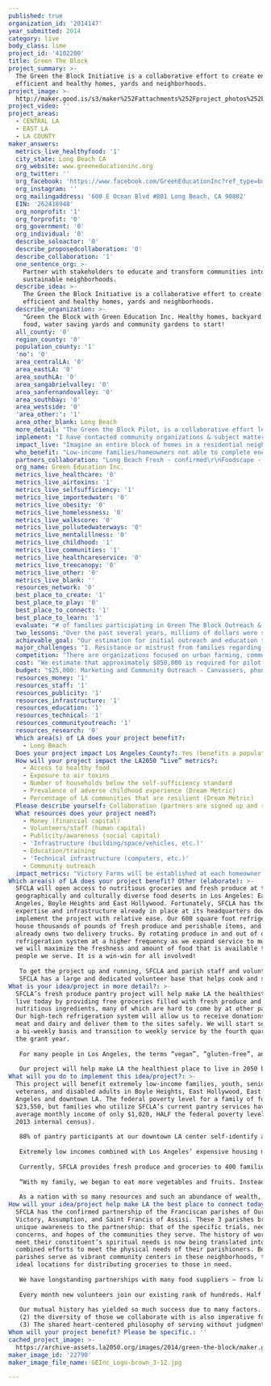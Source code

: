 ```yaml
---
published: true
organization_id: '2014147'
year_submitted: 2014
category: live
body_class: lime
project_id: '4102200'
title: Green The Block
project_summary: >-
  The Green the Block Initiative is a collaborative effort to create energy
  efficient and healthy homes, yards and neighborhoods.
project_image: >-
  http://maker.good.is/s3/maker%252Fattachments%252Fproject_photos%252Fimages%252F22790%252Fdisplay%252FGEInc_Logo-brown_3-12.jpg=c570x385
project_video: ''
project_areas:
  - CENTRAL LA
  - EAST LA
  - LA COUNTY
maker_answers:
  metrics_live_healthyfood: '1'
  city_state: Long Beach CA
  org_website: www.greeneducationinc.org
  org_twitter: ''
  org_facebook: 'https://www.facebook.com/GreenEducationInc?ref_type=bookmark'
  org_instagram: ''
  org_mailingaddress: '600 E Ocean Blvd #801 Long Beach, CA 90802'
  EIN: '262418948'
  org_nonprofit: '1'
  org_forprofit: '0'
  org_government: '0'
  org_individual: '0'
  describe_soloactor: '0'
  describe_proposedcollaboration: '0'
  describe_collaboration: '1'
  one_sentence_org: >-
    Partner with stakeholders to educate and transform communities into green
    sustainable neighborhoods.
  describe_idea: >-
    The Green the Block Initiative is a collaborative effort to create energy
    efficient and healthy homes, yards and neighborhoods.
  describe_organization: >-
    "Green the Block with Green Education Inc. Healthy homes, backyard grown
    food, water saving yards and community gardens to start! 
  all_county: '0'
  region_county: '0'
  population_county: '1'
  'no': '0'
  area_centralLA: '0'
  area_eastLA: '0'
  area_southLA: '0'
  area_sangabrielvalley: '0'
  area_sanfernandovalley: '0'
  area_southbay: '0'
  area_westside: '0'
  'area_other:': '1'
  area_other_blank: Long Beach
  more_detail: "The Green the Block Pilot, is a collaborative effort led by Green Education Inc., a 501c3 organization, along with 5 other local organizations based in Long Beach, CA., which will transform one residential block of homes in the West Long Beach area most impacted by GHG emissions. We will create the following conditions upon completion:\r\n\r\n\r\n\tHealthy, energy efficient homes (attic/crawl space insulation, HVAC system, new windows, appliances and water-saving retrofits)\r\n\tNative/drought tolerant front yard to replace lawn (to include bioswale – storm water runoff catchment system) and gray water system\r\n\tVictory Farm in back yard provides family with approximately 3-5 vegetable/fruit choices\r\n\tCommunity Gardens/Teaching Environment"
  implement: "I have contacted community organizations & subject matter experts that have agreed to partner with our organization to \"Green The Block\" in a West Long Beach neighborhood most impacted by GHG emissions and from local pollution sources. \r\n\r\nWe will launch with outreach and education to community members in an effort to create awareness/acceptance around environmental health, energy-efficient homes, growing food locally, drought tolerant landscaping and gray water systems, and living more sustainable, green-focused lifestyles. \r\n\r\nThe next step will be to identify homeowners within a block radius that will participate and support Green The Block efforts. We will identify homeowners via local community groups, churches, neighborhood associations and school groups. Once we have homeowners identified, we will determine home & yard improvements via energy audits, soil tests and urban farming potential evaluations.\r\n\r\nFunders will be encouraged to sponsor particular areas of interest to their organization (Victory Farm, Energy Efficiency audits…) and homeowners will be encouraged to provide sweat equity to ensure engagement in the initiative. Local government officials will also be asked to support and promote the initiative as well."
  impact_live: "Imagine an entire block of homes in a residential neighborhood retrofitted to ensure healthy indoor air quality, helping to reduce the number of  asthma/upper respiratory cases experienced by children and adults each year. Picture the front and back yard of these homes landscaped with either drought tolerant vegetation or food producing plants, being watered with recycled water from gray water systems. And picture neighbors engaged and working with other neighbors to grow fresh food, trade their harvest with other neighbors and help grow a community garden nearby.\r\n\r\nWe will accomplish this goal block by block, family by family, and in one underserved community after the next, until entire LA neighborhoods are transformed into \"Green The Block\" communities. "
  who_benefit: "Low-income families/homeowners not able to complete energy & health related improvements to their homes\r\nChildren and adults suffering from asthma/upper respiratory diseases\r\nFamilies living in food desert areas and/or unable to afford quality food choices.\r\nLong term unemployed workers, including veterans, working mothers, displaced workers, youth at risk, foster youth and re-entry communities."
  partners_collaboration: "Long Beach Fresh - confirmed\r\nFoodscape - confirmed\r\nBuilding Healthy Communities - confirmed\r\nSpring St. Farm - confirmed\r\nLong Beach Office of Sustainability - confirmed\r\nGrant & Associates Energy Audits- confirmed\r\n\r\nGreen Education Inc has worked with all of the above partners on outreach programs via Building Healthy Communities (BHC) Neighborhood Workgroup for the past 3-4 years. We have implemented education programs re: energy efficiency, renewable energy, urban/community farming in the BHC service area in an effort to engage and educate low-income community members about the benefits of green & sustainable lifestyles.\r\n\r\n3 factors critical to success:\r\nJoint outreach and education effort in target neighborhood to ensure Green The Block initiative is clearly described, behavioral change is achieved, new behaviors are established, reinforced, rewarded and sustainable within each family household.\r\nClear expectations established for each partner organization re: roles, tasks, deliverables, timelines/due dates, goals and budget.\r\nOngoing communication & reporting process is established for project members to ensure all project components are planned, designed, launched and evaluated on a regular basis.\r\n\r\n\r\n"
  org_name: Green Education Inc.
  metrics_live_healthcare: '0'
  metrics_live_airtoxins: '1'
  metrics_live_selfsufficiency: '1'
  metrics_live_importedwater: '0'
  metrics_live_obesity: '0'
  metrics_live_homelessness: '0'
  metrics_live_walkscore: '0'
  metrics_live_pollutedwaterways: '0'
  metrics_live_mentalillness: '0'
  metrics_live_childhood: '1'
  metrics_live_communities: '1'
  metrics_live_healthcareservice: '0'
  metrics_live_treecanopy: '0'
  metrics_live_other: '0'
  metrics_live_blank: ''
  resources_network: '0'
  best_place_to_create: '1'
  best_place_to_play: '0'
  best_place_to_connect: '1'
  best_place_to_learn: '1'
  evaluate: "# of families participating in Green The Block Outreach & Education sessions.\r\n# of families contacted and actually participating in initiative\r\n# of residential homes retrofitted with energy efficiency improvements\r\n# of residential homes landscaped with drought tolerant plants and receiving gray water system installations\r\n# of Victory Farms planted at residential homes\r\n# of pounds of food grown in Victory Farm and at Community Garden\r\n# of reported asthma-related or upper respiratory illness incidents/hospital visits after energy efficiency improvements completed.\r\n"
  two_lessons: "Over the past several years, millions of dollars were spent on an energy efficiency initiative called \"Energy Upgrade CA\" that basically excluded low-income homeowners and neighborhoods because of up-front costs and long delays in receiving rebates. Time after time, we conducted program overviews for homeowners that simply could not afford to participate in the program, which was extremely disheartening for homeowners and for our organization as well.\r\n\r\nGreen Education Inc. was recently involved with a small business energy efficiency outreach program for LADWP. Their small business and home energy efficiency installation programs provided business and homeowners in low-income underserved communities with the opportunity to create healthier homes and businesses, save energy and lower energy bills, and these programs also created apprenticeships with local unions that prepared community members with eventual jobs at LADWP.  \r\n\r\nThe Green The Block initiative was influenced by these two projects - one that was unreachable for underserved communities and the other that has become an example of a project that not only creates healthier homes, businesses and neighborhood environments, but also creates union-connected, good paying jobs as well."
  achievable_goal: "Our estimation for initial outreach and education to an entire block of homeowners is approximately 60 days. Once we accomplish this first phase, we can move into the home & yard audits phase, which is approximately 45 days.\r\n\r\nUrban farm groups, native landscapers and energy efficiency contractors will then be tasked with completing their specific function over the next 7-9 months.\r\n\r\nThis initiative is achievable because of the subject matter experts that will be completing the work. They have many years of experience in their areas of expertise and are extremely knowledgeable in change management and behavioral change approaches for these types of long-term projects as well."
  major_challenges: "1. Resistance or mistrust from families regarding the initiative: Continuous outreach via neighborhood associations, churches, PTSA at local high school, and through local community groups established in the area.\r\n\r\n2. Families reverting back to pre-Green The Block behaviors (using excess energy and water, not tending to Community Garden, Victory Farm and native landscaped yards): Recognize, reward and incentivize families to encourage continuous and sustainable behavior change. Set clear expectation that families will be involved with other components of initiative (sweat equity) to ensure families continue to be engaged.\r\nEnsure partners establish the above systems/processes for their specific segment of the initiative.\r\nEnsure program metrics are evaluated every 3-6 months to determine transfer of knowledge and sustainability of entire program."
  competition: "There are organizations focused on urban farming, community gardening or on native landscaping, but there are no other organizations attempting to create an initiative that brings together, highlights and manages the various components of creating a healthy neighborhood (block).\r\n\r\nThis project will demonstrate to the city, utility companies, educational and workforce development institutions and key stakeholders that we have the capacity to create actual good, long-term jobs and entrepreneurial opportunities via green block initiatives focused on energy efficiency home improvements, urban farming, native landscaping, and sustainability education for community members."
  cost: "We estimate that approximately $850,000 is required for pilot initiative. \r\n\r\nWe are submitting RFPs for SB535 grant monies, as well as requesting monies from organizations such as LB Gas & Oil, Port of Long Beach, local refineries, SCE, grants from local foundations such as The CA Endowment, and discretionary dollars from the local Councilmember and Mayor of Long Beach."
  budget: "$25,000: Marketing and Community Outreach - Canvassers, phone bankers and small group presenters\r\n$20,000: Create and distribute Green The Block initiative outreach & education materials to be utilized by subject matter experts and trainers for ongoing training purposes. Train-the-Trainer process included in this budget item.\r\n$25,000: Conduct initial energy efficiency, urban/community farming, native landscaping and gray water system maintenance workshops. \r\n$30,000: Conduct energy efficiency audits to one-block radius of homes.\r\n"
  resources_money: '1'
  resources_staff: '1'
  resources_publicity: '1'
  resources_infrastructure: '1'
  resources_education: '1'
  resources_technical: '1'
  resources_communityoutreach: '1'
  resources_research: '0'
  Which area(s) of LA does your project benefit?:
    - Long Beach
  Does your project impact Los Angeles County?: Yes (benefits a population of LA County)
  How will your project impact the LA2050 “Live” metrics?:
    - Access to healthy food
    - Exposure to air toxins
    - Number of households below the self-sufficiency standard
    - Prevalence of adverse childhood experience (Dream Metric)
    - Percentage of LA communities that are resilient (Dream Metric)
  Please describe yourself: Collaboration (partners are signed up and ready to hit the ground running!)
  What resources does your project need?:
    - Money (financial capital)
    - Volunteers/staff (human capital)
    - Publicity/awareness (social capital)
    - 'Infrastructure (building/space/vehicles, etc.)'
    - Education/training
    - 'Technical infrastructure (computers, etc.)'
    - Community outreach
  impact_metrics: "Victory Farms will be established at each homeowner's back/front yard, as well as a Community Garden established within a 1-mile radius of homes. Families will be trained in growing and maintaining fresh, healthy food for their households and for their community.\r\n\r\nEnergy Efficiency audits at each home will determine indoor air quality issues and the measures required to remediate these issues, as well as ensuring a healthy, tight and energy-saving indoor environment.\r\n\r\nThe Green The Block initiative will work specifically with low-income families in West Long Beach, an area that is seriously impacted by  local pollution and GHG emission sources.  According to 2014 Census reports, median household income for West Long Beach is $43,464, which is 48% lower than that of Los Angeles. \r\n\r\nThis initiative will not only create healthier homes for families with individuals suffering from asthma and upper respiratory diseases, but it will also provide homeowners with increased value to their homes and create a \"Pride of Ownership\" mentality for entire neighborhoods.\r\n\r\n"
Which area(s) of LA does your project benefit? Other (elaborate): >-
  SFCLA will open access to nutritious groceries and fresh produce at three
  geographically and culturally diverse food deserts in Los Angeles: East Los
  Angeles, Boyle Heights and East Hollywood. Fortunately, SFCLA has the
  expertise and infrastructure already in place at its headquarters downtown to
  implement the project with relative ease. Our 600 square foot refrigerator can
  house thousands of pounds of fresh produce and perishable items, and SFCLA
  already owns two delivery trucks. By rotating produce in and out of our
  refrigeration system at a higher frequency as we expand service to more areas,
  we will maximize the freshness and amount of food that is available to the
  people we serve. It is a win-win for all involved!
   
   To get the project up and running, SFCLA and parish staff and volunteers will commit to a set schedule that can be advertised to the public and relied upon by the community. We’d like to note that our partners, the 3 Franciscan parishes of Los Angeles, share SFCLA’s philosophy of serving any person in need, without judgment or religious consideration, and without any type of obligation in return. 
   SFCLA has a large and dedicated volunteer base that helps cook and serve meals, organize and distribute donations of food and clothing, and even provide administrative assistance. Whether they are part of a volunteer organization, from a local high school, or individuals with a heart for their community, SFCLA has historically and consistently been fueled by the efforts of dedicated volunteers. Last year, SFCLA engaged more than 2,100 volunteers in nearly 20,000 hours of service, which is equivalent to having 10 full-time employees! We will be delighted to put more volunteers into service to help drive our expansion. It is community helping community to make Los Angeles a healthier place.
What is your idea/project in more detail?: >-
  SFCLA’s fresh produce pantry project will help make LA the healthiest place to
  live today by providing free groceries filled with fresh produce and balanced,
  nutritious ingredients, many of which are hard to come by at other pantries.
  Our high-tech refrigeration system will allow us to receive donations of fresh
  meat and dairy and deliver them to the sites safely. We will start service on
  a bi-weekly basis and transition to weekly service by the fourth quarter of
  the grant year. 
   
   For many people in Los Angeles, the terms “vegan”, “gluten-free”, and “organic” are familiar terms that describe a lifestyle that is health-conscious. These labels can be found in the grocery stores where they shop, at the farmers markets they visit, and the restaurants they frequent. This concept is so common that the idea of living a nutrition-centered life is indelibly linked to the personality of Los Angeles. Unfortunately, for too many families in our county, access to healthy groceries and fresh produce is NOT a reality. The reality for many low-income families is that large grocery stores and their vast selections and lower prices can be few and far between. The groceries and produce they do have access to are of poor quality or are over-priced. As a result, many meals come from fast food restaurants that are inexpensive or are made from ingredients that lack nutritional value. Anyone who has been to a grocery store has seen that you can get a bag of Cheetos for $1.50 but it costs a family twice that amount for a meager bag of spinach.
   
   Our project will help make LA the healthiest place to live in 2050 by ensuring the long-term health and well-being of LA's residents. Providing groceries and produce to families in need is not only about sustenance, but about the long-term effects of improving the health of a family. Often times, diseases like diabetes can be avoided when children are given fruits and vegetables instead of fast food or processed treats that come so cheap. While a fresh salad to many in Los Angeles is just another meal, it can make all the difference to a child who needs those nutrients to develop properly. By giving all Angelenos the resources they need to live healthy lives, we are investing in our society as a whole.
What will you do to implement this idea/project?: >-
  This project will benefit extremely low-income families, youth, seniors,
  veterans, and disabled adults in Boyle Heights, East Hollywood, East Los
  Angeles and downtown LA. The federal poverty level for a family of four is
  $23,550, but families who utilize SFCLA’s current pantry services have an
  average monthly income of only $1,020, HALF the federal poverty level (SFCLA
  2013 internal census). 
   
   88% of pantry participants at our downtown LA center self-identify as Hispanic or Latino, 9% as African American or Black, 2% as Caucasian or White, and 1% as Asian. 
   
   Extremely low incomes combined with Los Angeles’ expensive housing market means that the majority of our guests’ income is going to shelter. 
   
   Currently, SFCLA provides fresh produce and groceries to 400 families per week - over 20,000 families a year. This satellite pantry project will allow SFCLA to increase the number of families served to at least 600 per week, or 30,000 annually by the end of the grant period. This is a 50% increase in the number of families SFCLA serves annually!
   
   “With my family, we began to eat more vegetables and fruits. Instead we eat at home more instead of take out. We read more labels on foods.” - Anna, 15 years old. 
   
   As a nation with so many resources and such an abundance of wealth, it is IMPERATIVE that we see the future prosperity of our society as an issue that is rooted in the well-being of all citizens, no matter their tax-bracket.
How will your idea/project help make LA the best place to connect today? In LA2050?: >-
  SFCLA has the confirmed partnership of the Franciscan parishes of Our Lady of
  Victory, Assumption, and Saint Francis of Assisi. These 3 parishes bring a
  unique awareness to the partnership: that of the specific trials, needs,
  concerns, and hopes of the communities they serve. The history of working to
  meet their constituent’s spiritual needs is now being translated into our
  combined efforts to meet the physical needs of their parishioners. Because the
  parishes serve as vibrant community centers in these neighborhoods, they are
  ideal locations for distributing groceries to those in need.
   
   We have longstanding partnerships with many food suppliers – from large chain stores to regional food banks – that donate the food we distribute. Last year, SFCLA distributed over 1.1 MILLION pounds of food, the vast majority of it donated. Some of our key partners include Lucky Supermarkets, LA Food Bank, Heart of Compassion, and Food Finders. 
   
   Every month new volunteers join our existing rank of hundreds. Half of our volunteers come as individuals, half come with organizations. They are high school students involved in a service-learning project, volunteers from corporations, churches and service groups. Some give a few hours of their time, others have volunteered daily for years. The diversity of our volunteers with regards to background and regularity is remarkable. Without these valuable members of our team, SFCLA would be unable to deliver its services so efficiently or to cultivate the personal relationships with those who come to us in their time of need. 
   
   Our mutual history has yielded so much success due to many factors. (1) The deep commitment to not only provide for the immediate hunger of those in need, but also for their long-term health, is first and foremost; 
   (2) the diversity of those we collaborate with is also imperative for creating the greatest impact through our program. If we had volunteers but no food, or food but no sense of the comprehensive needs and wishes of our families, it would be impossible to serve people in the way that we do; 
   (3) The shared heart-centered philosophy of serving without judgment or obligation is imperative to our success.
Whom will your project benefit? Please be specific.: ''
cached_project_image: >-
  https://archive-assets.la2050.org/images/2014/green-the-block/maker.good.is/s3/maker%252Fattachments%252Fproject_photos%252Fimages%252F22790%252Fdisplay%252FGEInc_Logo-brown_3-12.jpg=c570x385.jpg
maker_image_id: '22790'
maker_image_file_name: GEInc_Logo-brown_3-12.jpg

---
```

